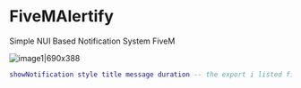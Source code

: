 # FiveMAlertify
Simple NUI Based Notification System FiveM 

![image1|690x388](https://cdn.discordapp.com/attachments/1105624394723766282/1107578808812441670/image.png)
```lua
showNotification style title message duration -- the export i listed first then listed every other arg needed to use this :) client sided export only maybe in a bit i will add server side export
```
